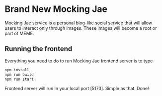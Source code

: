 # Brand New Mocking Jae

Mocking Jae service is a personal blog-like social service that will allow users to interact only through images.
These images will become a root or part of MEME. 

## Running the frontend

Everything you need to do to run Mocking Jae frontend server is to type 

```bash
npm install
npm run build
npm run start
```
 
Frontend server will run in your local port [5173].
Simple as that. Done!

